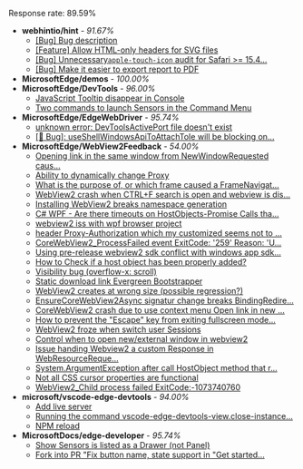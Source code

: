 Response rate: 89.59%

* **webhintio/hint** - _91.67%_
  * [[Bug] Bug description](https://github.com/webhintio/hint/issues/5307)
  * [[Feature] Allow HTML-only headers for SVG files](https://github.com/webhintio/hint/issues/5281)
  * [[Bug] Unnecessary`apple-touch-icon` audit for Safari >= 15.4...](https://github.com/webhintio/hint/issues/5256)
  * [[Bug] Make it easier to export report to PDF](https://github.com/webhintio/hint/issues/5217)
* **MicrosoftEdge/demos** - _100.00%_
* **MicrosoftEdge/DevTools** - _96.00%_
  * [JavaScript Tooltip disappear in Console](https://github.com/MicrosoftEdge/DevTools/issues/102)
  * [Two commands to launch Sensors in the Command Menu](https://github.com/MicrosoftEdge/DevTools/issues/101)
* **MicrosoftEdge/EdgeWebDriver** - _95.74%_
  * [unknown error: DevToolsActivePort file doesn't exist](https://github.com/MicrosoftEdge/EdgeWebDriver/issues/44)
  * [[🐛 Bug]: useShellWindowsApiToAttachToIe will be blocking on...](https://github.com/MicrosoftEdge/EdgeWebDriver/issues/34)
* **MicrosoftEdge/WebView2Feedback** - _54.00%_
  * [Opening link in the same window from NewWindowRequested caus...](https://github.com/MicrosoftEdge/WebView2Feedback/issues/2810)
  * [Ability to dynamically change Proxy](https://github.com/MicrosoftEdge/WebView2Feedback/issues/2809)
  * [What is the purpose of, or which frame caused a FrameNavigat...](https://github.com/MicrosoftEdge/WebView2Feedback/issues/2808)
  * [WebView2 crash when CTRL+F search is open and webview is dis...](https://github.com/MicrosoftEdge/WebView2Feedback/issues/2807)
  * [Installing WebView2 breaks namespace generation](https://github.com/MicrosoftEdge/WebView2Feedback/issues/2806)
  * [C# WPF - Are there timeouts on HostObjects-Promise Calls tha...](https://github.com/MicrosoftEdge/WebView2Feedback/issues/2803)
  * [webview2 iss with wpf browser project](https://github.com/MicrosoftEdge/WebView2Feedback/issues/2801)
  * [header Proxy-Authorization which my customized seems not to ...](https://github.com/MicrosoftEdge/WebView2Feedback/issues/2800)
  * [CoreWebView2_ProcessFailed event ExitCode: '259'  Reason: 'U...](https://github.com/MicrosoftEdge/WebView2Feedback/issues/2793)
  * [Using pre-release webview2 sdk conflict with windows app sdk...](https://github.com/MicrosoftEdge/WebView2Feedback/issues/2788)
  * [How to Check if a host object has been properly added?](https://github.com/MicrosoftEdge/WebView2Feedback/issues/2785)
  * [Visibility bug (overflow-x: scroll)](https://github.com/MicrosoftEdge/WebView2Feedback/issues/2784)
  * [Static download link Evergreen Bootstrapper](https://github.com/MicrosoftEdge/WebView2Feedback/issues/2783)
  * [WebView2 creates at wrong size (possible regression?)](https://github.com/MicrosoftEdge/WebView2Feedback/issues/2776)
  * [EnsureCoreWebView2Async signatur change breaks BindingRedire...](https://github.com/MicrosoftEdge/WebView2Feedback/issues/2775)
  * [CoreWebView2 crash due to use context menu Open link in new ...](https://github.com/MicrosoftEdge/WebView2Feedback/issues/2771)
  * [How to prevent the "Escape" key from exiting fullscreen mode...](https://github.com/MicrosoftEdge/WebView2Feedback/issues/2770)
  * [WebView2 froze when switch user Sessions](https://github.com/MicrosoftEdge/WebView2Feedback/issues/2762)
  * [Control when to open new/external window in webview2](https://github.com/MicrosoftEdge/WebView2Feedback/issues/2760)
  * [Issue handing Webview2 a custom Response in WebResourceReque...](https://github.com/MicrosoftEdge/WebView2Feedback/issues/2789)
  * [System.ArgumentException after call HostObject method that r...](https://github.com/MicrosoftEdge/WebView2Feedback/issues/2787)
  * [Not all CSS cursor properties are functional](https://github.com/MicrosoftEdge/WebView2Feedback/issues/2766)
  * [WebView2_Child process failed ExitCode:-1073740760](https://github.com/MicrosoftEdge/WebView2Feedback/issues/2761)
* **microsoft/vscode-edge-devtools** - _94.00%_
  * [Add live server](https://github.com/microsoft/vscode-edge-devtools/issues/1189)
  * [Running the command vscode-edge-devtools-view.close-instance...](https://github.com/microsoft/vscode-edge-devtools/issues/1188)
  * [NPM reload ](https://github.com/microsoft/vscode-edge-devtools/issues/1156)
* **MicrosoftDocs/edge-developer** - _95.74%_
  * [Show Sensors is listed as a Drawer (not Panel)](https://github.com/MicrosoftDocs/edge-developer/pull/2184)
  * [Fork into PR "Fix button name, state support in "Get started...](https://github.com/MicrosoftDocs/edge-developer/pull/2174)